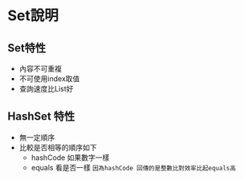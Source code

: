 # Set說明
## Set特性
+ 內容不可重複
+ 不可使用index取值
+ 查詢速度比List好
## HashSet 特性
+ 無一定順序
+ 比較是否相等的順序如下
  + hashCode 如果數字一樣
  + equals 看是否一樣
`因為hashCode 回傳的是整數比對效率比起equals高`

